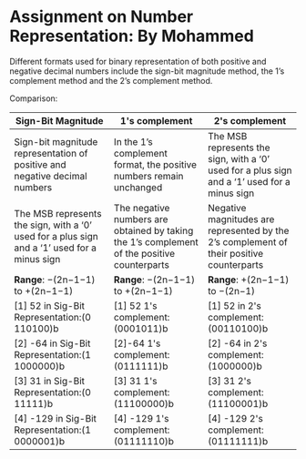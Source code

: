 
# Assignment on Number Representation: By Mohammed 

 Different formats used for binary representation of both positive and negative decimal numbers include
 the sign-bit magnitude method, the 1’s complement method and the 2’s complement method.


 Comparison:
 
 |**Sign-Bit Magnitude**|**1's complement**|**2's complement**|
 |---|---|---|
 |Sign-bit magnitude representation of positive and negative decimal numbers| In the 1’s complement format, the positive numbers remain unchanged| The MSB represents the sign, with a ‘0’  used for a plus sign and a ‘1’ used for a minus sign|
 |The MSB represents the sign, with a ‘0’  used for a plus sign and a ‘1’ used for a minus sign|The negative numbers are  obtained by taking the 1’s complement of the positive counterparts|Negative magnitudes are represented by the 2’s complement of their  positive counterparts|
|**Range**: −(2n−1−1) to +(2n−1−1)|**Range**: −(2n−1−1) to +(2n−1−1)|**Range**:  +(2n−1−1) to −(2n−1) |
|[1] 52 in Sig-Bit Representation:(0 110100)b|[1] 52 1's complement:(0001011)b|[1] 52 in 2's complement: (00110100)b|
|[2] -64 in Sig-Bit Representation:(1 1000000)b|[2]-64 1's complement:(0111111)b|[2] -64 in 2's complement: (1000000)b|
|[3] 31 in Sig-Bit Representation:(0 11111)b|[3] 31 1's complement:(11100000)b|[3] 31 2's complement:(11100001)b|
|[4] -129 in Sig-Bit Representation:(1 0000001)b|[4] -129 1's complement:(01111110)b|[4] -129 2's complement:(01111111)b

